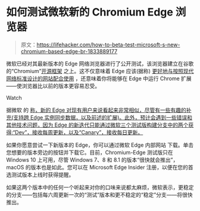 # 如何测试微软新的 Chromium Edge 浏览器

> 原文：<https://lifehacker.com/how-to-beta-test-microsoft-s-new-chromium-based-edge-br-1833889177>

微软已经对其最新版本的 Edge 网络浏览器进行了公开测试，该浏览器建立在谷歌的“Chromium”[开源框架](https://github.com/MicrosoftEdge/MSEdge) 之上。这不仅意味着 Edge 应该(据称) [更好地与按照现代网络标准设计的网站配合使用](https://www.onmsft.com/editorial/a-web-developers-perspective-edges-move-to-chromium-will-increase-productivity-but-raises-long-term-concerns) ，还意味着你将能够在 Edge 中运行 Chrome 扩展——使浏览器比以前的版本更容易忍受。

Watch

据微软 的 [称，新的 Edge 对现有用户来说看起来非常相似，尽管有一些有趣的补充(支持跨 Edge 实例同步数据，以及前述的扩展)。此外，预计会遇到一些错误和其他技术问题，因为 Edge 的新迭代只能通过微软三个测试版构建分支中的两个获得:“Dev”，接收每周更新，以及“Canary”，接收每日更新。](https://blogs.windows.com/windowsexperience/2018/12/06/microsoft-edge-making-the-web-better-through-more-open-source-collaboration/) 

如果你愿意尝试一下新版本的 Edge，你可以通过微软 Edge 内部网站 下载。单击您想要的版本旁边的按钮并下载它。目前，Chromium-Edge 测试版只在 Windows 10 上可用，尽管 Windows 7、8 和 8.1 的版本“很快就会推出”，macOS 的版本也是如此。您可以在 Microsoft Edge Insider 注册，以便在您的首选测试版本上线时获得提醒。

如果这两个版本中的任何一个听起来对你的口味来说都太麻烦，微软表示，更稳定的分支——包括每六周更新一次的“测试”版本和更不稳定的“稳定”分支——将很快推出。